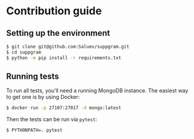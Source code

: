 # Contribution guide

## Setting up the environment

```bash
$ git clone git@github.com:Saluev/suppgram.git
$ cd suppgram
$ python -m pip install -r requirements.txt
```

## Running tests

To run all tests, you'll need a running MongoDB instance. The easiest way to get
one is by using Docker:
```bash
$ docker run -p 27107:27017 -d mongo:latest
```

Then the tests can be run via `pytest`:
```shell
$ PYTHONPATH=. pytest
```
